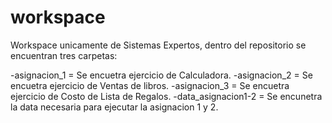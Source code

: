 # workspace

Workspace unicamente de Sistemas Expertos, 
dentro del repositorio se encuentran tres carpetas:

-asignacion_1 = Se encuetra ejercicio de Calculadora.
-asignacion_2        = Se encuetra ejercicio de Ventas de libros.
-asignacion_3        = Se encuetra ejercicio de Costo de Lista de Regalos.
-data_asignacion1-2  = Se encunetra la data necesaria para ejecutar la asignacion 1 y 2.
